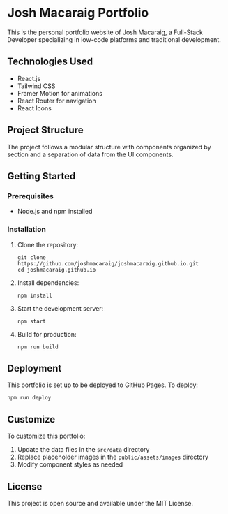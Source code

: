 # Josh Macaraig Portfolio

This is the personal portfolio website of Josh Macaraig, a Full-Stack Developer specializing in low-code platforms and traditional development.

## Technologies Used

- React.js
- Tailwind CSS
- Framer Motion for animations
- React Router for navigation
- React Icons

## Project Structure

The project follows a modular structure with components organized by section and a separation of data from the UI components.

## Getting Started

### Prerequisites

- Node.js and npm installed

### Installation

1. Clone the repository:
   ```
   git clone https://github.com/joshmacaraig/joshmacaraig.github.io.git
   cd joshmacaraig.github.io
   ```

2. Install dependencies:
   ```
   npm install
   ```

3. Start the development server:
   ```
   npm start
   ```

4. Build for production:
   ```
   npm run build
   ```

## Deployment

This portfolio is set up to be deployed to GitHub Pages. To deploy:

```
npm run deploy
```

## Customize

To customize this portfolio:

1. Update the data files in the `src/data` directory
2. Replace placeholder images in the `public/assets/images` directory
3. Modify component styles as needed

## License

This project is open source and available under the MIT License.
